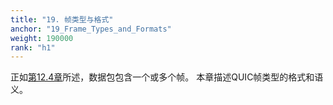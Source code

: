 ```yaml
---
title: "19. 帧类型与格式"
anchor: "19_Frame_Types_and_Formats"
weight: 190000
rank: "h1"
---
```


正如[第12.4章]()所述，数据包包含一个或多个帧。
本章描述QUIC帧类型的格式和语义。
